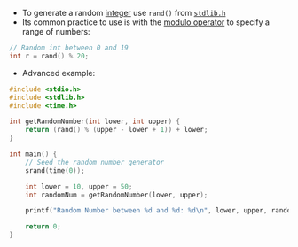 - To generate a random [integer](computer-science/docs/c/types.md) use `rand()` from [`stdlib.h`](computer-science/docs/c/libraries.md)
- Its common practice to use is with the [modulo operator](computer-science/docs/c/operators.md) to specify a range of numbers:

```c
// Random int between 0 and 19
int r = rand() % 20;
```


- Advanced example:
```c
#include <stdio.h>
#include <stdlib.h>
#include <time.h>

int getRandomNumber(int lower, int upper) {
    return (rand() % (upper - lower + 1)) + lower;
}

int main() {
    // Seed the random number generator
    srand(time(0));

    int lower = 10, upper = 50;
    int randomNum = getRandomNumber(lower, upper);

    printf("Random Number between %d and %d: %d\n", lower, upper, randomNum);

    return 0;
}
```